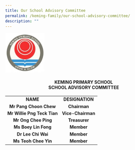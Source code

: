 ```yaml
---
title: Our School Advisory Committee
permalink: /keming-family/our-school-advisory-committee/
description: ""
---
```

<img style="width: 25%;" src="/images/logo1.jpg">
<h4 style="text-align: center;">KEMING PRIMARY SCHOOL<br>SCHOOL ADVISORY COMMITTEE</h4>
<table border="0">
<tbody>
<tr>
<td style="text-align: center;"><strong>NAME</strong></td>
<td style="text-align: center;"><strong>DESIGNATION</strong></td>
</tr>
<tr>
<td style="text-align: center;"><strong>Mr Pang Choon Chew</strong></td>
<td style="text-align: center;"><strong>Chairman</strong></td>
</tr>
<tr>
<td style="text-align: center;"><strong>Mr Willie Png Teck Tian</strong></td>
<td style="text-align: center;"><strong>Vice-Chairman</strong></td>
</tr>
<tr>
<td style="text-align: center;"><strong>Mr Ong Chee Ping</strong></td>
<td style="text-align: center;"><strong>Treasurer</strong></td>
</tr>
<tr>
<td style="text-align: center;"><strong>Ms Boey Lin Fong</strong></td>
<td style="text-align: center;"><strong>Member</strong></td>
</tr>
<tr>
<td style="text-align: center;"><strong>Dr Lee Chi Wai</strong></td>
<td style="text-align: center;"><strong>Member</strong></td>
</tr>
<tr>
<td style="text-align: center;"><strong>Ms Teoh Chee Yin</strong></td>
<td style="text-align: center;"><strong>Member</strong></td>
</tr>
</tbody>
</table>